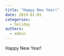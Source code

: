 ```yaml
---
title: "Happy New Year!"
date: 2019-01-01
categories: 
  - holiday
authors: 
  - admin
---
```


Happy New Year!
